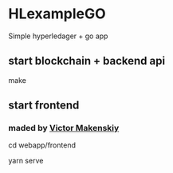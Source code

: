 # HLexampleGO
Simple hyperledager + go app

## start blockchain + backend api
make

## start frontend
### maded by [Victor Makenskiy](https://github.com/makenskiy)
cd webapp/frontend

yarn serve
